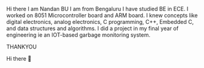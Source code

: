 Hi there 
I am Nandan BU 
I am from Bengaluru I have studied BE in ECE.
I worked on 8051 Microcontroller board and ARM board. 
I knew concepts like digital electronics, analog electronics, C programming, C++, Embedded C, and data structures and algorithms. 
I did a project in my final year of engineering ie an IOT-based garbage monitoring system. 

THANKYOU




 Hi there 👋
<!--
**bunandan/bunandan** is a ✨ _special_ ✨ repository because its `README.md` (this file) appears on your GitHub profile.

Here are some ideas to get you started:

- 🔭 I’m currently working on ...
- 🌱 I’m currently learning ...
- 👯 I’m looking to collaborate on ...
- 🤔 I’m looking for help with ...
- 💬 Ask me about ...
- 📫 How to reach me: ...
- 😄 Pronouns: ...
- ⚡ Fun fact: ...
-->
